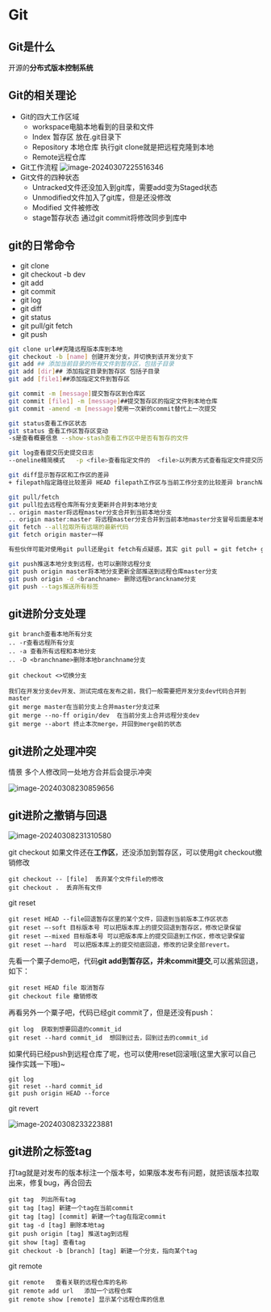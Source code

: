 # Git

## Git是什么

开源的**分布式版本控制系统**

## Git的相关理论

- Git的四大工作区域
  - workspace电脑本地看到的目录和文件
  - Index 暂存区 放在.git目录下
  - Repository 本地仓库 执行git clone就是把远程克隆到本地
  - Remote远程仓库
- Git工作流程
  ![image-20240307225516346](D:\deskstop\实习准备\实习\八股\git\image-20240307225516346.png)
- Git文件的四种状态
  - Untracked文件还没加入到git库，需要add变为Staged状态
  - Unmodified文件加入了git库，但是还没修改
  - Modified 文件被修改
  - stage暂存状态 通过git commit将修改同步到库中

## git的日常命令

- git clone
- git checkout -b dev
- git add
- git commit
- git log
- git diff
- git status
- git pull/git fetch
- git push

```bash
git clone url##克隆远程版本库到本地
git checkout -b [name] 创建开发分支，并切换到该开发分支下
git add ## 添加当前目录的所有文件到暂存区，包括子目录
git add [dir]## 添加指定目录到暂存区 包括子目录
git add [file1]##添加指定文件到暂存区

git commit -m [message]提交暂存区到仓库区
git commit [file1] -m [message]##提交暂存区的指定文件到本地仓库
git commit -amend -m [message]使用一次新的commit替代上一次提交

git status查看工作区状态
git status 查看工作区暂存区变动
-s是查看概要信息 --show-stash查看工作区中是否有暂存的文件

git log查看提交历史提交日志
--oneline精简模式   -p <file>查看指定文件的  <file>以列表方式查看指定文件提交历史

git diff显示暂存区和工作区的差异
+ filepath指定路径比较差异 HEAD filepath工作区与当前工作分支的比较差异 branchName filepth当前分支的文件与branckName分支文件的比较差异·1·1

git pull/fetch
git pull拉去远程仓库所有分支更新并合并到本地分支
.. origin master将远程master分支合并到当前本地分支
.. origin master:master 将远程master分支合并到当前本地master分支冒号后面是本地
git fetch --all拉取所有远端的最新代码
git fetch origin master一样

有些伙伴可能对使用git pull还是git fetch有点疑惑，其实 git pull = git fetch+ git merge。pull的话，拉取远程分支并与本地分支合并，fetch只是拉远程分支，怎么合并，可以自己再做选择。

git push推送本地分支到远程，也可以删除远程分支
git push origin master将本地分支更新全部推送到远程仓库master分支
git push origin -d <branchname> 删除远程branckname分支
git push --tags推送所有标签
```

## git进阶分支处理

```
git branch查看本地所有分支
.. -r查看远程所有分支
.. -a 查看所有远程和本地分支
.. -D <branchname>删除本地branchname分支

git checkout <>切换分支

我们在开发分支dev开发、测试完成在发布之前，我们一般需要把开发分支dev代码合并到master 
git merge master在当前分支上合并master分支过来
git merge --no-ff origin/dev  在当前分支上合并远程分支dev
git merge --abort 终止本次merge，并回到merge前的状态
```

## git进阶之处理冲突

情景 多个人修改同一处地方合并后会提示冲突

![image-20240308230859656](D:\deskstop\实习准备\实习\八股\git\image-20240308230859656.png)

## git进阶之撤销与回退

![image-20240308231310580](D:\deskstop\实习准备\实习\八股\git\image-20240308231310580.png)

git checkout
如果文件还在**工作区**，还没添加到暂存区，可以使用git checkout撤销修改

```
git checkout -- [file]  丢弃某个文件file的修改
git checkout .  丢弃所有文件
```

git reset

```
git reset HEAD --file回退暂存区里的某个文件，回退到当前版本工作区状态
git reset –-soft 目标版本号 可以把版本库上的提交回退到暂存区，修改记录保留
git reset –-mixed 目标版本号 可以把版本库上的提交回退到工作区，修改记录保留
git reset –-hard  可以把版本库上的提交彻底回退，修改的记录全部revert。
```

先看一个粟子demo吧，代码**git add到暂存区，并未commit提交**,可以酱紫回退，如下：

```
git reset HEAD file 取消暂存
git checkout file 撤销修改
```

再看另外一个粟子吧，代码已经git commit了，但是还没有push：

```
git log  获取到想要回退的commit_id
git reset --hard commit_id  想回到过去，回到过去的commit_id
```

如果代码已经push到远程仓库了呢，也可以使用reset回滚哦(这里大家可以自己操作实践一下哦)~

```
git log
git reset --hard commit_id
git push origin HEAD --force
```

git revert

![image-20240308233223881](D:\deskstop\实习准备\实习\八股\git\image-20240308233223881.png)

## git进阶之标签tag

打tag就是对发布的版本标注一个版本号，如果版本发布有问题，就把该版本拉取出来，修复bug，再合回去

```
git tag  列出所有tag
git tag [tag] 新建一个tag在当前commit
git tag [tag] [commit] 新建一个tag在指定commit
git tag -d [tag] 删除本地tag
git push origin [tag] 推送tag到远程
git show [tag] 查看tag
git checkout -b [branch] [tag] 新建一个分支，指向某个tag
```

git remote

```
git remote   查看关联的远程仓库的名称
git remote add url   添加一个远程仓库
git remote show [remote] 显示某个远程仓库的信息
```